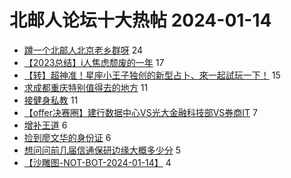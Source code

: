 # 北邮人论坛十大热帖 2024-01-14

- [蹲一个北邮人北京老乡群呀](https://bbs.byr.cn/article/Peking/264766) 24
- [【2023总结】i人焦虑颓废的一年](https://bbs.byr.cn/article/WorkLife/1209174) 17
- [【转】超神准！星座小王子独创的新型占卜、來一起試玩一下！](https://bbs.byr.cn/article/Constellations/326533) 15
- [求成都重庆特别值得去的地方](https://bbs.byr.cn/article/Talking/6409045) 11
- [接健身私教](https://bbs.byr.cn/article/Gymnasium/120473) 11
- [【offer决赛圈】建行数据中心VS光大金融科技部VS券商IT](https://bbs.byr.cn/article/Job/2205642) 7
- [增补王道](https://bbs.byr.cn/article/Friends/2049676) 6
- [捡到廖文华的身份证](https://bbs.byr.cn/article/CampusCard/23294) 6
- [想问问前几届信通保研边缘大概多少分](https://bbs.byr.cn/article/AimGraduate/1227818) 5
- [【沙雕图-NOT-BOT-2024-01-14】](https://bbs.byr.cn/article/Picture/3357203) 4


